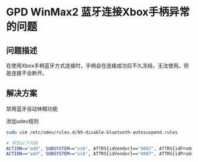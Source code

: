 # GPD WinMax2 蓝牙连接Xbox手柄异常的问题

## 问题描述

在使用Xbox手柄蓝牙方式连接时，手柄会在连接成功后不久冻结，无法使用。但是连接不会断开。

## 解决方案

禁用蓝牙自动休眠功能

添加udev规则

```bash
sudo vim /etc/udev/rules.d/99-disable-bluetooth-autosuspend.rules

# 添加以下内容
ACTION=="add", SUBSYSTEM=="usb", ATTRS{idVendor}=="8087", ATTRS{idProduct}=="0032", ATTR{power/autosuspend}="-1"
ACTION=="add", SUBSYSTEM=="usb", ATTRS{idVendor}=="8087", ATTRS{idProduct}=="0032", TEST=="power/control", ATTR{power/control}="on"
```
